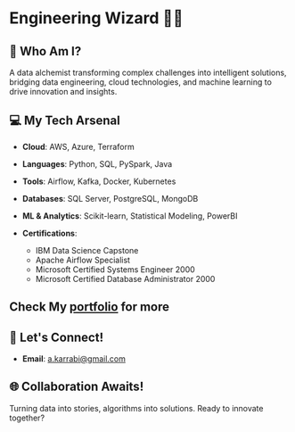# Engineering Wizard 🧙‍♂️

## 🚀 Who Am I? 

A data alchemist transforming complex challenges into intelligent solutions, bridging data engineering, cloud technologies, and machine learning to drive innovation and insights.

## 💻 My Tech Arsenal

- **Cloud**: AWS, Azure, Terraform
- **Languages**: Python, SQL, PySpark, Java
- **Tools**: Airflow, Kafka, Docker, Kubernetes
- **Databases**: SQL Server, PostgreSQL, MongoDB
- **ML & Analytics**: Scikit-learn, Statistical Modeling, PowerBI

- **Certifications**:
  - IBM Data Science Capstone
  - Apache Airflow Specialist
  - Microsoft Certified Systems Engineer 2000
  - Microsoft Certified Database Administrator 2000

## Check My [portfolio](https://karrabi.github.io/) for more

## 📧 Let's Connect!
- **Email**: a.karrabi@gmail.com

## 🌐 Collaboration Awaits!

Turning data into stories, algorithms into solutions. Ready to innovate together?

